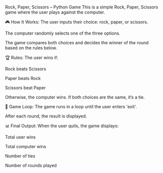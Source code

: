 Rock, Paper, Scissors – Python Game
This is a simple Rock, Paper, Scissors game where the user plays against the computer.

🎮 How It Works:
The user inputs their choice: rock, paper, or scissors.

The computer randomly selects one of the three options.

The game compares both choices and decides the winner of the round based on the rules below.

🏆 Rules:
The user wins if:

Rock beats Scissors

Paper beats Rock

Scissors beat Paper

Otherwise, the computer wins.
If both choices are the same, it’s a tie.

🔁 Game Loop:
The game runs in a loop until the user enters 'exit'.

After each round, the result is displayed.

📊 Final Output:
When the user quits, the game displays:

Total user wins

Total computer wins

Number of ties

Number of rounds played
